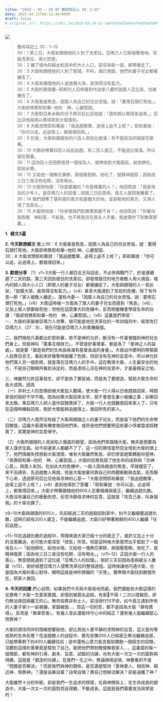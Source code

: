 ```yaml
---
title: "2023 – 03 – 29 QT 撒母耳記上 30：1~15"
date: 2025-04-12T04:12:40+0800
draft: false
# original_url: https://cmtc.tw/2023-03-29-qt-%e6%92%92%e6%af%8d%e8%80%b3%e8%a8%98%e4%b8%8a-30%ef%bc%9a115
---
```


![](/images/qt.jpg)
> 撒母耳記上 30：1\~15  
> 30：1 第三日，大衛和跟隨他的人到了洗革拉。亞瑪力人已經侵奪南地，攻破洗革拉，用火焚燒，  
> 30：2 擄了城內的婦女和其中的大小人口，卻沒有殺一個，都帶著走了。  
> 30：3 大衛和跟隨他的人到了那城，不料，城已燒毀，他們的妻子兒女都被擄去了。  
> 30：4 大衛和跟隨他的人就放聲大哭，直哭得沒有氣力。  
> 30：5 大衛的兩個妻─耶斯列人亞希暖和作過拿八妻的迦密人亞比該，也被擄去了。  
> 30：6 大衛甚是焦急，因眾人為自己的兒女苦惱，說：「要用石頭打死他。」大衛卻倚靠耶和華─他的　神，心裏堅固。  
> 30：7 大衛對亞希米勒的兒子祭司亞比亞他說：「請你將以弗得拿過來。」亞比亞他就將以弗得拿到大衛面前。  
> 30：8 大衛求問耶和華說：「我追趕敵軍，追得上追不上呢？」耶和華說：「你可以追，必追得上，都救得回來。」  
> 30：9 於是，大衛和跟隨他的六百人來到比梭溪；有不能前去的就留在那裏。  
> 30：10 大衛卻帶著四百人往前追趕，有二百人疲乏，不能過比梭溪，所以留在那裏。  
> 30：11 這四百人在田野遇見一個埃及人，就帶他到大衛面前，給他餅吃，給他水喝，  
> 30：12 又給他一塊無花果餅，兩個葡萄餅。他吃了，就精神復原；因為他三日三夜沒有吃餅，沒有喝水。  
> 30：13 大衛問他說：「你是屬誰的？你是哪裏的人？」他回答說：「我是埃及的少年人，是亞瑪力人的奴僕；因我三日前患病，我主人就把我撇棄了。  
> 30：14 我們侵奪了基利提的南方和屬猶大的地，並迦勒地的南方，又用火燒了洗革拉。」  
> 30：15 大衛問他說：「你肯領我們到敵軍那裏不肯？」他回答說：「你要向我指著　神起誓，不殺我，也不將我交在我主人手裏，我就領你下到敵軍那裏。」

**1.  經文3遍**

**2. 今天默想經文**
撒上30：6 大衛甚是焦急，因眾人為自己的兒女苦惱，說：要用石頭打死他。大衛卻倚靠耶和華─他的 神，心裏堅固。  
30：8 大衛求問耶和華說：「我追趕敵軍，追得上追不上呢？」耶和華說：「你可以追，必追得上，都救得回來。」

**3. 默想分享**
（1）v1\~3大衛一行人被亞吉王叫回去，不必參與戰鬥了，於是連續趕了二天的路，第三天回到居住的洗革拉。卻發現居住的地方被敵人用火燒毀，城內的婦人與大小人口（即眾人的妻子兒女）都被擄走了。大衛與跟隨的人一見此狀，「放聲大哭，直哭得沒有氣力。」（v4）甚至大衛遇到了空前的危機，除了有外患—即「家人被敵人擄走」，還有內憂—「因眾人為自己的兒女苦惱，說：要用石頭打死他。」（v6）大衛這時候一方面為了眾人的妻子兒女而感到「焦急」（v6），又加上眾人想要殺死他；但他在這麼重大的危機中，反而把握機會學習生命的功課：「衛卻倚靠耶和華─他的　神，心裏堅固。」（v6）這裏我們學習：  
一、大衛的家屬被亞瑪力人攻擊，很可能是他在洗革拉的一年四個月中，經常攻打亞瑪力人（27：8），現在可能是亞瑪力人的乘機報復。

二、我們相信凡事都出於耶和華，若不是神的允許，斷沒有一件事會臨到神的兒女們身上。但是神叫「萬事互相效力」，不管是好事壞事，都是為了「愛神之人的益處」，就是要「塑造我們的生命品格滿有基督長成的身量」。大衛自作聰明的帶領眾人投靠亞吉王，看起來好像暫時脫離了危險，但卻沒有在神的旨意中，所以神允許他們落入另一個危險，就是落在亞瑪力人的手中。這在教導大衛，人生最安全的地方，不是自己眼睛所看到決定的，而是憑信心活在神的旨意中，才是最穩妥之地。

三、神雖然允許這事發生，卻不是為了要毀滅，而是為了要塑造，幫助大衛生命的長大成熟。因為  
（一）非利士人的首領拒絕大衛加入戰場，使大衛一行人得以日夜趕路回家，時間拿捏的剛好不早不晚。因為如果大衛回來太早，就不會發生妻小被擄之事；如果回來太晚，等亞瑪力人把人當作奴隸賣掉了，大衛一行人也很難救回來家人了。只有在這個時機點回來，剛好大衛能夠追趕得上，救回所有的家人。

（二）亞瑪力人竟然沒有殺了大衛與跟隨之人的妻子兒女，而是留下他們的生命帶回敵營，這讓大衛還有機會救回他們來，或許是他們想要把這些妻小俘虜當成奴隸賣了，其實是神的旨意保守。

（2）大衛所跟隨的人見狀陷入徹底的絕望，因為他們來跟隨大衛，無非是想要為家人謀求生路。如今卻連家人都顧不了了，這一切的罪怪當然完全怪到大衛的頭上了。他們情緒失控想殺大衛洩憤，唯有大衛雖然焦急，卻仍學習趕緊轉臉仰望神，「倚靠耶和華─他的　神，心裏堅固。」大衛的反應見證了他生命的成熟與「合神心意」，與眾人有別。在如此大的危機中，一般人因為極度的焦急，早就瘋狂了，來不及禱告，先追趕敵人再說。但是大衛放棄何靠自己的肉體衝動與血氣，反而靜下心來，透過祭司亞比亞他尋求神的心意—「大衛求問耶和華說：「我追趕敵軍，追得上追不上呢？」（v8）直到他得到了答覆：「耶和華說：你可以追，必追得上，都救得回來。」大衛才帶著跟隨他的600人忍著傷痛與疲乏，繼續追趕仇敵。大衛沒有讓自己的衝動失控，反而冷靜尋求神的旨意，這就是「攻克己身，叫身服我」的十架功課了。

v9\~10大衛與跟隨的600人，先前經過二天的趕路回到家中，如今又繼續要追趕仇敵，這時已經有200人疲乏，不能繼續追趕，大衛只好帶著剩餘的400人繼續「往前追趕」。

v11\~15在追趕仇敵的過程中，照理來說大家已經十分的疲乏了，或許又加上十分的沮喪難過，也可能大衛深受「控告」所苦。但是這時候大衛竟然出手幫助了一個埃及人—「給他餅吃，給他水喝，又給他一塊無花果餅，兩個葡萄餅。他吃了，就精神復原；因為他三日三夜沒有吃餅，沒有喝水。」（v11\~12）正因大衛一行人的善心，無意間竟遇到了這位是「亞瑪力人的奴僕」，剛好三天前因為患病被主人撇棄（v13），剛好經歷亞瑪力人侵奪洗革拉的整個過程。這時候讓他巧遇大衛，也是因為大衛的善心對待，顯明這就是神所預備的「天使」，要帶領大衛找到敵營所在，把家人救回。

**4. 今天的回應**
捫心自問，如果我們今天與大衛易地而處，我們還能有大衛這樣的反應嗎？大衛一生愛家愛國，卻落到被莫名追殺，有家𡚖不得！二次以德報怨，卻仍無法挽回掃羅王的心。無奈投靠非利士人，卻活得忖忖不安，如今竟又遇到所有的人妻子家小一起被擄，家園被毀…，而這一切的苦，都不是因為大衛「罪有應得」，反而是「無辜受害」，有幾人至此還能持守心中的純正？還有幾人能繼續堅心倚靠神？

大衛抗得住同伴的情緒想要殺他，卻比其他人更平靜的求問神的旨意，這又是何等成熟的生命反應？在追趕敵人的過程中，要先安撫200人已經疲乏無法繼續追趕，只能帶著剩下的400人繼續往前；途中還有心思力氣去幫助餵飽一個陌生的奴隸，沒聽到這樣的善舉竟是幫到了自己，能把他們帶到敵營解救家人…，這裏面的每一個環節，都有神的引導、劇本、旨意、試驗的功課，也有大衛一次又一次的面對與得勝。這就是「塑造的功課」，在我們一生之中，無論順境逆境，神要看的不是「問題是否解決」？而是我們與神的關係，是否還是堅持「愛神愛人、相信神、親近神、倚靠神」？還是自暴自棄？自卑自憐？靠自己想辦法解決？卻是遠離了神？

大衛雖然十分的年輕，卻是我們一生追求的榜樣，在與神關係上，在生命成長的塑造中，大衛一次又一次的面對而且得勝，不斷成長，這就是我們需要效法與學習的！
